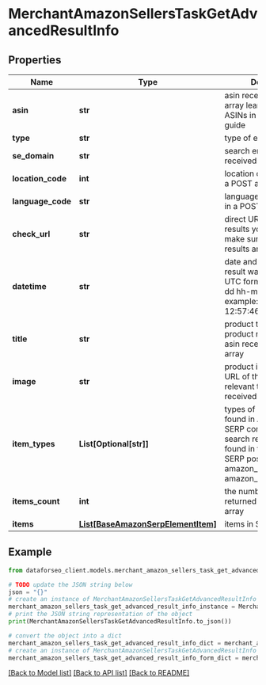 # MerchantAmazonSellersTaskGetAdvancedResultInfo


## Properties

Name | Type | Description | Notes
------------ | ------------- | ------------- | -------------
**asin** | **str** | asin received in a POST array learn more about ASINs in this help center guide | [optional] 
**type** | **str** | type of element | [optional] 
**se_domain** | **str** | search engine domain received in a POST array | [optional] 
**location_code** | **int** | location code received in a POST array | [optional] 
**language_code** | **str** | language code received in a POST array | [optional] 
**check_url** | **str** | direct URL to Amazon results you can use it to make sure the provided results are accurate | [optional] 
**datetime** | **str** | date and time when the result was received in the UTC format: “yyyy-mm-dd hh-mm-ss +00:00” example: 2019-11-15 12:57:46 +00:00 | [optional] 
**title** | **str** | product title title of the product relevant to the asin received in a POST array | [optional] 
**image** | **str** | product image url image URL of the product relevant to the asin received in a POST array | [optional] 
**item_types** | **List[Optional[str]]** | types of search results found in Amazon Sellers SERP contains types of all search results (items) found in the returned SERP possible item types: amazon_seller_main_item, amazon_seller_item | [optional] 
**items_count** | **int** | the number of results returned in the items array | [optional] 
**items** | [**List[BaseAmazonSerpElementItem]**](BaseAmazonSerpElementItem.md) | items in SERP | [optional] 

## Example

```python
from dataforseo_client.models.merchant_amazon_sellers_task_get_advanced_result_info import MerchantAmazonSellersTaskGetAdvancedResultInfo

# TODO update the JSON string below
json = "{}"
# create an instance of MerchantAmazonSellersTaskGetAdvancedResultInfo from a JSON string
merchant_amazon_sellers_task_get_advanced_result_info_instance = MerchantAmazonSellersTaskGetAdvancedResultInfo.from_json(json)
# print the JSON string representation of the object
print(MerchantAmazonSellersTaskGetAdvancedResultInfo.to_json())

# convert the object into a dict
merchant_amazon_sellers_task_get_advanced_result_info_dict = merchant_amazon_sellers_task_get_advanced_result_info_instance.to_dict()
# create an instance of MerchantAmazonSellersTaskGetAdvancedResultInfo from a dict
merchant_amazon_sellers_task_get_advanced_result_info_form_dict = merchant_amazon_sellers_task_get_advanced_result_info.from_dict(merchant_amazon_sellers_task_get_advanced_result_info_dict)
```
[[Back to Model list]](../README.md#documentation-for-models) [[Back to API list]](../README.md#documentation-for-api-endpoints) [[Back to README]](../README.md)


